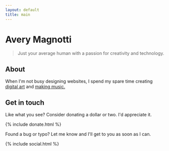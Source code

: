 ```yaml
---
layout: default
title: main
---
```


# Avery Magnotti

> Just your average human with a passion for creativity and technology.

## About

When I'm not busy designing websites, I spend my spare time creating [digital art](https://dribbble.com) and [making music.](https://citrusui.bandcamp.com)

## Get in touch

Like what you see? Consider donating a dollar or two. I'd appreciate it.

{% include donate.html %}

Found a bug or typo? Let me know and I'll get to you as soon as I can.

{% include social.html %}
